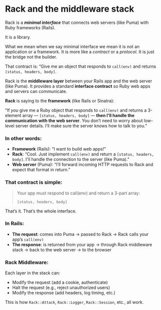 # Rack and the middleware stack

Rack is a ***minimal interface*** that connects web servers (like Puma) with Ruby frameworks (Rails).

It is a library.

What we mean when we say minimal interface we mean it is not an application or a framework. It is more like a *contract* or a *protocol*. It is just the bridge not the builder. 

That contract is: “Give me an object that responds to `call(env)` and returns `[status, headers, body]`.

Rack is the **middleware layer** between your Rails app and the web server (like Puma). It provides a standard **interface contract** so Ruby web apps and servers can communicate.

**Rack** is saying to the **framework** (like Rails or Sinatra):

“If *you* give me a Ruby object that responds to `call(env)` and returns a 3-element array — `[status, headers, body]` — **then I'll handle the communication with the web server**. You don’t need to worry about low-level server details. I’ll make sure the server knows how to talk to you.”

### In other words:

- **Framework** (Rails): “I want to build web apps!”
- **Rack**: “Cool. Just implement `call(env)` and return a `[status, headers, body]`. I'll handle the connection to the server (like Puma).”
- **Web server** (Puma): “I’ll forward incoming HTTP requests to Rack and expect that format in return.”

### That contract is simple:

> Your app must respond to call(env) and return a 3-part array:
> 
> 
> `[status, headers, body]`
> 

That’s it. That’s the whole interface.

### In Rails:

- **The request**: comes into Puma → passed to Rack → Rack calls your app’s `call(env)`
- **The response**: is returned from your app → through Rack middleware stack → back to the web server → to the browser

### Rack Middleware:

Each layer in the stack can:

- Modify the request (add a cookie, authenticate)
- Halt the request (e.g., reject unauthorized users)
- Modify the response (add headers, log timing, etc.)

This is how `Rack::Attack`, `Rack::Logger`, `Rack::Session`, etc., all work.
